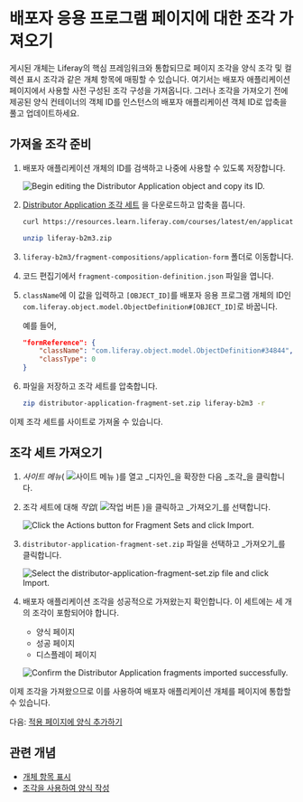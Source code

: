 # 배포자 응용 프로그램 페이지에 대한 조각 가져오기

게시된 개체는 Liferay의 핵심 프레임워크와 통합되므로 페이지 조각을 양식 조각 및 컬렉션 표시 조각과 같은 개체 항목에 매핑할 수 있습니다. 여기서는 배포자 애플리케이션 페이지에서 사용할 사전 구성된 조각 구성을 가져옵니다. 그러나 조각을 가져오기 전에 제공된 양식 컨테이너의 객체 ID를 인스턴스의 배포자 애플리케이션 객체 ID로 압축을 풀고 업데이트하세요.

## 가져올 조각 준비

1. 배포자 애플리케이션 개체의 ID를 검색하고 나중에 사용할 수 있도록 저장합니다.

   ![Begin editing the Distributor Application object and copy its ID.](./importing-fragments-for-the-distributor-application-pages/images/01.png)

1. [Distributor Application 조각 세트](./liferay-b2m3.zip) 을 다운로드하고 압축을 풉니다.

   ```bash
   curl https://resources.learn.liferay.com/courses/latest/en/application-development/designing-user-interfaces/liferay-b2m3.zip -O
   ```

   ```bash
   unzip liferay-b2m3.zip
   ```

1. `liferay-b2m3/fragment-compositions/application-form` 폴더로 이동합니다.

1. 코드 편집기에서 `fragment-composition-definition.json` 파일을 엽니다.

1. `className`에 이 값을 입력하고 `[OBJECT_ID]`를 배포자 응용 프로그램 개체의 ID인 `com.liferay.object.model.ObjectDefinition#[OBJECT_ID]`로 바꿉니다.

   예를 들어,

   ```json
   "formReference": {
       "className": "com.liferay.object.model.ObjectDefinition#34844",
       "classType": 0
   }
   ```

1. 파일을 저장하고 조각 세트를 압축합니다.

   ```bash
   zip distributor-application-fragment-set.zip liferay-b2m3 -r
   ```

이제 조각 세트를 사이트로 가져올 수 있습니다.

## 조각 세트 가져오기

1. _사이트 메뉴_( ![사이트 메뉴](../../images/icon-product-menu.png) )를 열고 _디자인_을 확장한 다음 _조각_을 클릭합니다.

1. 조각 세트에 대해 _작업_( ![작업 버튼](../../images/icon-actions.png) )을 클릭하고 _가져오기_를 선택합니다.

   ![Click the Actions button for Fragment Sets and click Import.](./importing-fragments-for-the-distributor-application-pages/images/02.png)

1. `distributor-application-fragment-set.zip` 파일을 선택하고 _가져오기_를 클릭합니다.

   ![Select the distributor-application-fragment-set.zip file and click Import.](./importing-fragments-for-the-distributor-application-pages/images/03.png)

1. 배포자 애플리케이션 조각을 성공적으로 가져왔는지 확인합니다. 이 세트에는 세 개의 조각이 포함되어야 합니다.

   * 양식 페이지
   * 성공 페이지
   * 디스플레이 페이지

   ![Confirm the Distributor Application fragments imported successfully.](./importing-fragments-for-the-distributor-application-pages/images/04.png)

이제 조각을 가져왔으므로 이를 사용하여 배포자 애플리케이션 개체를 페이지에 통합할 수 있습니다.

다음: [적용 페이지에 양식 추가하기](./adding-the-form-to-the-apply-page.md) 

## 관련 개념

* [개체 항목 표시](https://learn.liferay.com/web/guest/w/dxp/building-applications/objects/displaying-object-entries) 
* [조각을 사용하여 양식 작성](https://learn.liferay.com/web/guest/w/dxp/building-applications/objects/using-fragments-to-build-forms) 
